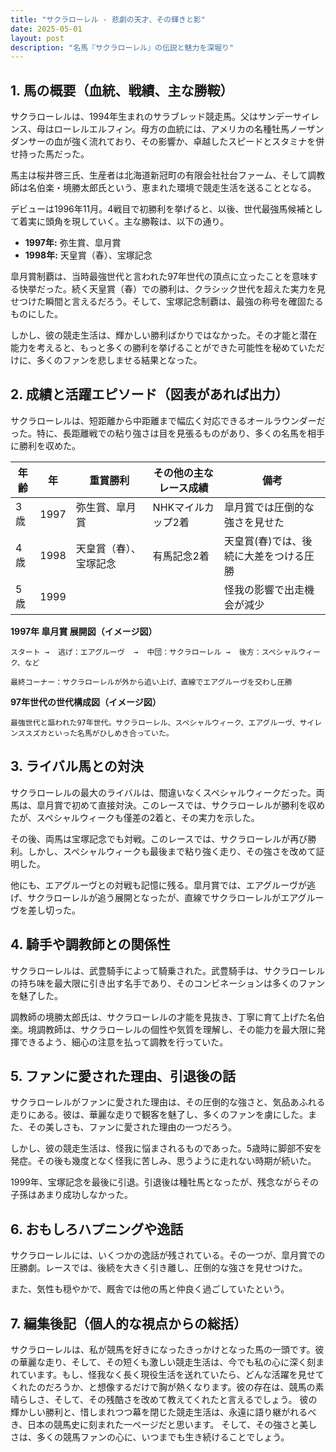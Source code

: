 ```yaml
---
title: "サクラローレル - 悲劇の天才、その輝きと影"
date: 2025-05-01
layout: post
description: "名馬『サクラローレル』の伝説と魅力を深堀り"
---
```


## 1. 馬の概要（血統、戦績、主な勝鞍）

サクラローレルは、1994年生まれのサラブレッド競走馬。父はサンデーサイレンス、母はローレルエルフィン。母方の血統には、アメリカの名種牡馬ノーザンダンサーの血が強く流れており、その影響か、卓越したスピードとスタミナを併せ持った馬だった。

馬主は桜井啓三氏、生産者は北海道新冠町の有限会社社台ファーム、そして調教師は名伯楽・境勝太郎氏という、恵まれた環境で競走生活を送ることとなる。

デビューは1996年11月。4戦目で初勝利を挙げると、以後、世代最強馬候補として着実に頭角を現していく。主な勝鞍は、以下の通り。

* **1997年:**  弥生賞、皐月賞
* **1998年:**  天皇賞（春）、宝塚記念

皐月賞制覇は、当時最強世代と言われた97年世代の頂点に立ったことを意味する快挙だった。続く天皇賞（春）での勝利は、クラシック世代を超えた実力を見せつけた瞬間と言えるだろう。そして、宝塚記念制覇は、最強の称号を確固たるものにした。

しかし、彼の競走生活は、輝かしい勝利ばかりではなかった。その才能と潜在能力を考えると、もっと多くの勝利を挙げることができた可能性を秘めていただけに、多くのファンを悲しませる結果となった。


## 2. 成績と活躍エピソード（図表があれば出力）

サクラローレルは、短距離から中距離まで幅広く対応できるオールラウンダーだった。特に、長距離戦での粘り強さは目を見張るものがあり、多くの名馬を相手に勝利を収めた。

| 年齢 | 年 | 重賞勝利 | その他の主なレース成績 | 備考 |
|---|---|---|---|---|
| 3歳 | 1997 | 弥生賞、皐月賞 | NHKマイルカップ2着 | 皐月賞では圧倒的な強さを見せた |
| 4歳 | 1998 | 天皇賞（春）、宝塚記念 | 有馬記念2着 | 天皇賞(春)では、後続に大差をつける圧勝 |
| 5歳 | 1999 |  |  | 怪我の影響で出走機会が減少 |


**1997年 皐月賞 展開図（イメージ図）**

```
スタート →  逃げ：エアグルーヴ  →  中団：サクラローレル →  後方：スペシャルウィーク、など

最終コーナー：サクラローレルが外から追い上げ、直線でエアグルーヴを交わし圧勝
```

**97年世代の世代構成図（イメージ図）**

```
最強世代と謳われた97年世代。サクラローレル、スペシャルウィーク、エアグルーヴ、サイレンススズカといった名馬がひしめき合っていた。
```


## 3. ライバル馬との対決

サクラローレルの最大のライバルは、間違いなくスペシャルウィークだった。両馬は、皐月賞で初めて直接対決。このレースでは、サクラローレルが勝利を収めたが、スペシャルウィークも僅差の2着と、その実力を示した。

その後、両馬は宝塚記念でも対戦。このレースでは、サクラローレルが再び勝利。しかし、スペシャルウィークも最後まで粘り強く走り、その強さを改めて証明した。

他にも、エアグルーヴとの対戦も記憶に残る。皐月賞では、エアグルーヴが逃げ、サクラローレルが追う展開となったが、直線でサクラローレルがエアグルーヴを差し切った。


## 4. 騎手や調教師との関係性

サクラローレルは、武豊騎手によって騎乗された。武豊騎手は、サクラローレルの持ち味を最大限に引き出す名手であり、そのコンビネーションは多くのファンを魅了した。

調教師の境勝太郎氏は、サクラローレルの才能を見抜き、丁寧に育て上げた名伯楽。境調教師は、サクラローレルの個性や気質を理解し、その能力を最大限に発揮できるよう、細心の注意を払って調教を行っていた。


## 5. ファンに愛された理由、引退後の話

サクラローレルがファンに愛された理由は、その圧倒的な強さと、気品あふれる走りにある。彼は、華麗な走りで観客を魅了し、多くのファンを虜にした。また、その美しさも、ファンに愛された理由の一つだろう。

しかし、彼の競走生活は、怪我に悩まされるものであった。5歳時に脚部不安を発症。その後も幾度となく怪我に苦しみ、思うように走れない時期が続いた。

1999年、宝塚記念を最後に引退。引退後は種牡馬となったが、残念ながらその子孫はあまり成功しなかった。


## 6. おもしろハプニングや逸話

サクラローレルには、いくつかの逸話が残されている。その一つが、皐月賞での圧勝劇。レースでは、後続を大きく引き離し、圧倒的な強さを見せつけた。

また、気性も穏やかで、厩舎では他の馬と仲良く過ごしていたという。


## 7. 編集後記（個人的な視点からの総括）

サクラローレルは、私が競馬を好きになったきっかけとなった馬の一頭です。彼の華麗な走り、そして、その短くも激しい競走生活は、今でも私の心に深く刻まれています。もし、怪我なく長く現役生活を送れていたら、どんな活躍を見せてくれたのだろうか、と想像するだけで胸が熱くなります。彼の存在は、競馬の素晴らしさ、そして、その残酷さを改めて教えてくれたと言えるでしょう。  彼の輝かしい勝利と、惜しまれつつ幕を閉じた競走生活は、永遠に語り継がれるべき、日本の競馬史に刻まれた一ページだと思います。  そして、その強さと美しさは、多くの競馬ファンの心に、いつまでも生き続けることでしょう。
